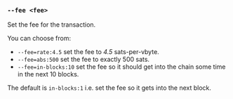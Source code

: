### `--fee <fee>`

Set the fee for the transaction.

You can choose from:

- `--fee=rate:4.5` set the fee to *4.5* sats-per-vbyte.
- `--fee=abs:500` set the fee to exactly 500 sats.
- `--fee=in-blocks:10` set the fee so it should get into the chain some time in the next 10 blocks.


The default is `in-blocks:1` i.e. set the fee so it gets into the next block.
